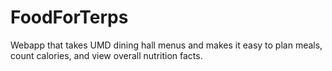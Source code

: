 # FoodForTerps
Webapp that takes UMD dining hall menus and makes it easy to plan meals, count calories, and view overall nutrition facts.<br>
